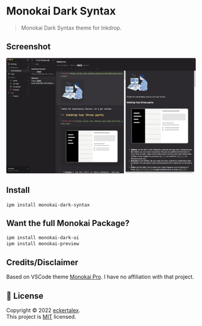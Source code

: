 # Monokai Dark Syntax

> Monokai Dark Syntax theme for Inkdrop.

## Screenshot

![Inkdrop Monokai](inkdrop-monokai.png)

## Install

```
ipm install monokai-dark-syntax
```

## Want the full Monokai Package?

```
ipm install monokai-dark-ui
ipm install monokai-preview
```

## Credits/Disclaimer

Based on VSCode theme [Monokai Pro](<[monokai.pro](https://monokai.pro/)>). I have no affiliation with that project.

## 📝 License

Copyright &copy; 2022 [eckertalex](https://github.com/eckertalex).<br /> This project is
[MIT](https://github.com/eckertalex/inkdrop-monokai-dark-syntax-theme/blob/master/LICENSE) licensed.
